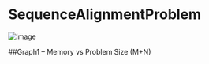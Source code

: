 # SequenceAlignmentProblem

![image](https://github.com/YaminiKanuparthi/SequenceAlignmentProblem/assets/83491239/9dfc6bae-0aa0-4e11-93bf-39f5d829da5f)

##Graph1 – Memory vs Problem Size (M+N)
